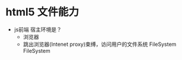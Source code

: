 #  html5 文件能力

- js前端  宿主环境是？
    - 浏览器
    - 跳出浏览器(Intenet proxy)束缚，访问用户的文件系统  FileSystem
    FileSystem